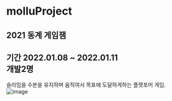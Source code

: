 # molluProject
2021 동계 게임잼
----
기간 2022.01.08 ~ 2022.01.11 \
개발2명
----
슬라임을 수분을 유지하며 움직여서 목표에 도달하게하는 플랫포머 게임.\
![image](https://s3.us-west-2.amazonaws.com/secure.notion-static.com/17c6de48-b7f3-47fe-8ae6-020d5c0119c2/Untitled.png?X-Amz-Algorithm=AWS4-HMAC-SHA256&X-Amz-Content-Sha256=UNSIGNED-PAYLOAD&X-Amz-Credential=AKIAT73L2G45EIPT3X45%2F20221010%2Fus-west-2%2Fs3%2Faws4_request&X-Amz-Date=20221010T143129Z&X-Amz-Expires=86400&X-Amz-Signature=5db6955d5b0267cc41476a6def49c491354adbc5ef4c6b27dd59ff1b63c35ec3&X-Amz-SignedHeaders=host&response-content-disposition=filename%20%3D%22Untitled.png%22&x-id=GetObject)
